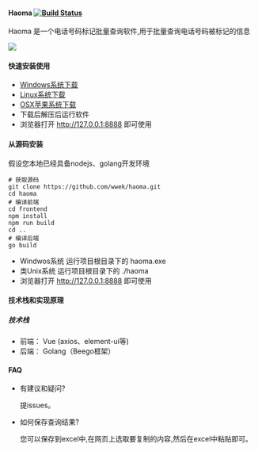 #### Haoma [![Build Status](https://travis-ci.org/wwek/haoma.svg?branch=master)](https://travis-ci.org/wwek/haoma)

Haoma 是一个电话号码标记批量查询软件,用于批量查询电话号码被标记的信息

![](demo.gif)

#### 快速安装使用
* [Windows系统下载](https://github.com/wwek/haoma/releases/download/v0.3/haoma-v0.3-windows-amd64.tar.gz)
* [Linux系统下载](https://github.com/wwek/haoma/releases/download/v0.3/haoma-v0.3-linux-amd64.tar.gz)
* [OSX苹果系统下载](https://github.com/wwek/haoma/releases/download/v0.3/haoma-v0.3-darwin-amd64.tar.gz)
* 下载后解压后运行软件
* 浏览器打开 http://127.0.0.1:8888 即可使用

#### 从源码安装
假设您本地已经具备nodejs、golang开发环境
```
# 获取源码
git clone https://github.com/wwek/haoma.git
cd haoma
# 编译前端
cd frontend
npm install
npm run build
cd ..
# 编译后端
go build
```
* Windwos系统 运行项目根目录下的 haoma.exe
* 类Unix系统 运行项目根目录下的 ./haoma
* 浏览器打开 http://127.0.0.1:8888 即可使用

#### 技术栈和实现原理
##### 技术栈
* 前端： Vue (axios、element-ui等)
* 后端： Golang（Beego框架）

#### FAQ
* 有建议和疑问?

  提issues。
* 如何保存查询结果?

  您可以保存到excel中,在网页上选取要复制的内容,然后在excel中粘贴即可。



